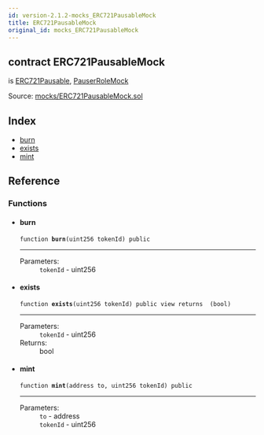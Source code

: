 ```yaml
---
id: version-2.1.2-mocks_ERC721PausableMock
title: ERC721PausableMock
original_id: mocks_ERC721PausableMock
---
```


<div class="contract-doc"><div class="contract"><h2 class="contract-header"><span class="contract-kind">contract</span> ERC721PausableMock</h2><p class="base-contracts"><span>is</span> <a href="token_ERC721_ERC721Pausable.html">ERC721Pausable</a><span>, </span><a href="mocks_PauserRoleMock.html">PauserRoleMock</a></p><div class="source">Source: <a href="https://github.com/OpenZeppelin/zeppelin-solidity/blob/v2.1.2/contracts/mocks/ERC721PausableMock.sol" target="_blank">mocks/ERC721PausableMock.sol</a></div></div><div class="index"><h2>Index</h2><ul><li><a href="mocks_ERC721PausableMock.html#burn">burn</a></li><li><a href="mocks_ERC721PausableMock.html#exists">exists</a></li><li><a href="mocks_ERC721PausableMock.html#mint">mint</a></li></ul></div><div class="reference"><h2>Reference</h2><div class="functions"><h3>Functions</h3><ul><li><div class="item function"><span id="burn" class="anchor-marker"></span><h4 class="name">burn</h4><div class="body"><code class="signature">function <strong>burn</strong><span>(uint256 tokenId) </span><span>public </span></code><hr/><dl><dt><span class="label-parameters">Parameters:</span></dt><dd><div><code>tokenId</code> - uint256</div></dd></dl></div></div></li><li><div class="item function"><span id="exists" class="anchor-marker"></span><h4 class="name">exists</h4><div class="body"><code class="signature">function <strong>exists</strong><span>(uint256 tokenId) </span><span>public </span><span>view </span><span>returns  (bool) </span></code><hr/><dl><dt><span class="label-parameters">Parameters:</span></dt><dd><div><code>tokenId</code> - uint256</div></dd><dt><span class="label-return">Returns:</span></dt><dd>bool</dd></dl></div></div></li><li><div class="item function"><span id="mint" class="anchor-marker"></span><h4 class="name">mint</h4><div class="body"><code class="signature">function <strong>mint</strong><span>(address to, uint256 tokenId) </span><span>public </span></code><hr/><dl><dt><span class="label-parameters">Parameters:</span></dt><dd><div><code>to</code> - address</div><div><code>tokenId</code> - uint256</div></dd></dl></div></div></li></ul></div></div></div>
